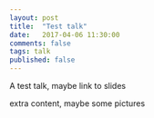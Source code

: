 ```yaml
---
layout: post
title:  "Test talk"
date:   2017-04-06 11:30:00
comments: false
tags: talk
published: false
---
```


A test talk, maybe link to slides

<!--more-->

extra content, maybe some pictures
